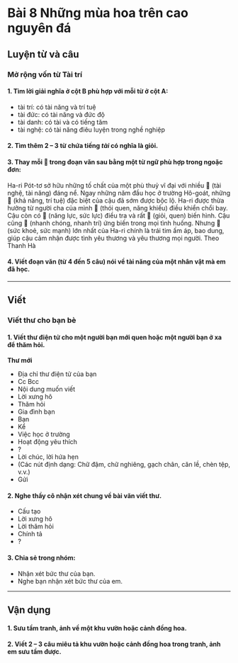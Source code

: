 # Bài 8 Những mùa hoa trên cao nguyên đá

## Luyện từ và câu

### Mở rộng vốn từ Tài trí

#### 1.  Tìm lời giải nghĩa ở cột B phù hợp với mỗi từ ở cột A:
*   tài trí: có tài năng và trí tuệ
*   tài đức: có tài năng và đức độ
*   tài danh: có tài và có tiếng tăm
*   tài nghệ: có tài năng điêu luyện trong nghề nghiệp

#### 2.  Tìm thêm 2 – 3 từ chứa tiếng *tài* có nghĩa là giỏi.

#### 3.  Thay mỗi 🌸 trong đoạn văn sau bằng một từ ngữ phù hợp trong ngoặc đơn:
Ha-ri Pót-tơ sở hữu những tố chất của một phù thuỷ vĩ đại với nhiều 🌸 (tài nghệ, tài năng) đáng nể. Ngay những năm đầu học ở trường Hô-goát, những 🌸 (khả năng, trí tuệ) đặc biệt của cậu đã sớm được bộc lộ. Ha-ri được thừa hưởng từ người cha của mình 🌸 (thói quen, năng khiếu) điều khiển chổi bay. Cậu còn có 🌸 (năng lực, sức lực) điều tra và rất 🌸 (giỏi, quen) biến hình. Cậu cũng 🌸 (nhanh chóng, nhanh trí) ứng biến trong mọi tình huống. Nhưng 🌸 (sức khoẻ, sức mạnh) lớn nhất của Ha-ri chính là trái tim ấm áp, bao dung, giúp cậu cảm nhận được tình yêu thương và yêu thương mọi người.
Theo Thanh Hà

#### 4.  Viết đoạn văn (từ 4 đến 5 câu) nói về tài năng của một nhân vật mà em đã học.

---

## Viết

### Viết thư cho bạn bè

#### 1.  Viết thư điện tử cho một người bạn mới quen hoặc một người bạn ở xa để thăm hỏi.

**Thư mới**
*   Địa chỉ thư điện tử của bạn
*   Cc Bcc
*   Nội dung muốn viết
*   Lời xưng hô
*   Thăm hỏi
  *   Gia đình bạn
  *   Bạn
*   Kể
  *   Việc học ở trường
  *   Hoạt động yêu thích
  *   ?
*   Lời chúc, lời hứa hẹn
*   (Các nút định dạng: Chữ đậm, chữ nghiêng, gạch chân, căn lề, chèn tệp, v.v.)
*   Gửi

#### 2.  Nghe thầy cô nhận xét chung về bài văn viết thư.
*   Cấu tạo
*   Lời xưng hô
*   Lời thăm hỏi
*   Chính tả
*   ?

#### 3.  Chia sẻ trong nhóm:
*   Nhận xét bức thư của bạn.
*   Nghe bạn nhận xét bức thư của em.

---

## Vận dụng

#### 1.  Sưu tầm tranh, ảnh về một khu vườn hoặc cảnh đồng hoa.
#### 2.  Viết 2 – 3 câu miêu tả khu vườn hoặc cảnh đồng hoa trong tranh, ảnh em sưu tầm được.
